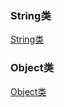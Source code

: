 ### String类
[String类](https://github.com/ningbaoqi/Java/blob/master/README-lib2.md)
### Object类
[Object类](https://github.com/ningbaoqi/Java/blob/master/README-lib3.md)
